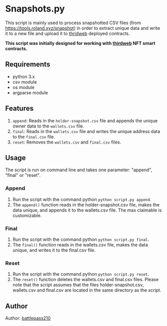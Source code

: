# Snapshots.py

This script is mainly used to process snapshotted CSV files (from https://tools.roland.xyz/snapshot) in order to extract unique data and write it to a new file and upload it to [thridweb](https://thirdweb.com/explore) deployed contracts.

**This script was initially designed for working with [thirdweb](https://thirdweb.com/) NFT smart contracts.**

## Requirements
- python 3.x
- csv module
- os module
- argparse module

## Features
1. `append`:  Reads in the `holder-snapshot.csv` file and appends the unique owner data to the `wallets.csv` file.
2. `final`: Reads in the `wallets.csv` file and writes the unique address data to the `final.csv` file.
3. `reset`: Removes the `wallets.csv` and `final.csv` files.

## Usage
The script is run on command line and takes one parameter: "append", "final" or "reset".

### Append
1. Run the script with the command python `python script.py append`.
2. The `append()` function reads in the holder-snapshot.csv file, makes the data unique, and appends it to the wallets.csv file. The max claimable is customizable.

### Final
1. Run the script with the command python `python script.py final`.
2. The `final()` function reads in the wallets.csv file, makes the data unique, and writes it to the final.csv file.

### Reset
1. Run the script with the command python `python script.py reset`.
2. The `reset()` function deletes the wallets.csv and final.csv files.
Please note that the script assumes that the files holder-snapshot.csv, wallets.csv and final.csv are located in the same directory as the script.

## Author
Author: [battlepass210](https://github.com/battlepass210)
